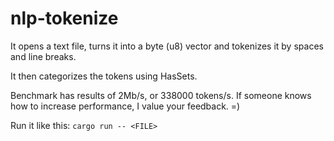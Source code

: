 # nlp-tokenize
It opens a text file, turns it into a byte (u8) vector and tokenizes it by spaces and line breaks.

It then categorizes the tokens using HasSets.

Benchmark has results of 2Mb/s, or 338000 tokens/s. If someone knows how to increase performance, I value your feedback. =)

Run it like this:
`cargo run -- <FILE>`
